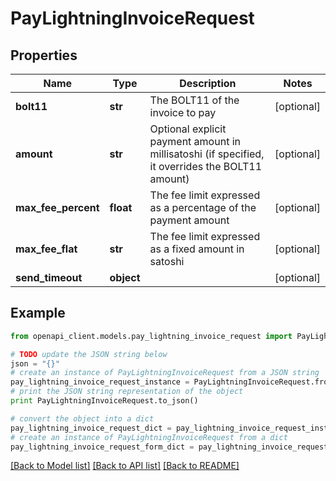 # PayLightningInvoiceRequest


## Properties
Name | Type | Description | Notes
------------ | ------------- | ------------- | -------------
**bolt11** | **str** | The BOLT11 of the invoice to pay | [optional] 
**amount** | **str** | Optional explicit payment amount in millisatoshi (if specified, it overrides the BOLT11 amount) | [optional] 
**max_fee_percent** | **float** | The fee limit expressed as a percentage of the payment amount | [optional] 
**max_fee_flat** | **str** | The fee limit expressed as a fixed amount in satoshi | [optional] 
**send_timeout** | **object** |  | [optional] 

## Example

```python
from openapi_client.models.pay_lightning_invoice_request import PayLightningInvoiceRequest

# TODO update the JSON string below
json = "{}"
# create an instance of PayLightningInvoiceRequest from a JSON string
pay_lightning_invoice_request_instance = PayLightningInvoiceRequest.from_json(json)
# print the JSON string representation of the object
print PayLightningInvoiceRequest.to_json()

# convert the object into a dict
pay_lightning_invoice_request_dict = pay_lightning_invoice_request_instance.to_dict()
# create an instance of PayLightningInvoiceRequest from a dict
pay_lightning_invoice_request_form_dict = pay_lightning_invoice_request.from_dict(pay_lightning_invoice_request_dict)
```
[[Back to Model list]](../README.md#documentation-for-models) [[Back to API list]](../README.md#documentation-for-api-endpoints) [[Back to README]](../README.md)


